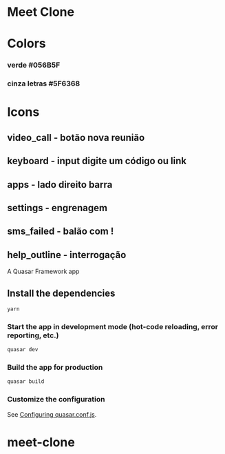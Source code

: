 # Meet Clone

# Colors
  ### verde #056B5F
  ### cinza letras #5F6368

# Icons
  ## video_call - botão nova reunião
  ## keyboard - input digite um código ou link
  ## apps - lado direito barra
  ## settings - engrenagem
  ## sms_failed - balão com !
  ## help_outline - interrogação




A Quasar Framework app

## Install the dependencies
```bash
yarn
```

### Start the app in development mode (hot-code reloading, error reporting, etc.)
```bash
quasar dev
```


### Build the app for production
```bash
quasar build
```

### Customize the configuration
See [Configuring quasar.conf.js](https://quasar.dev/quasar-cli/quasar-conf-js).
# meet-clone
